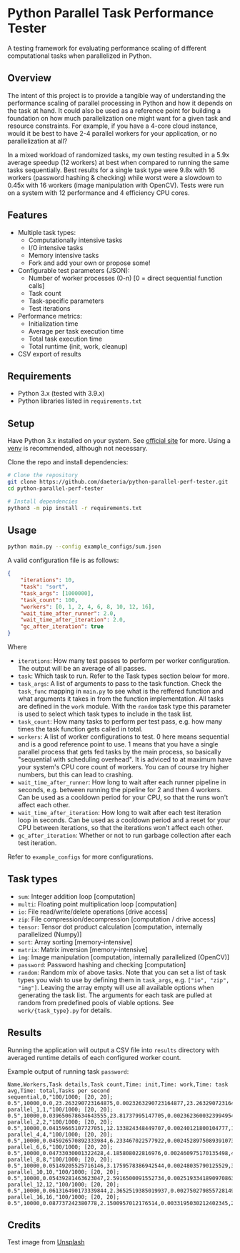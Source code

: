 # Python Parallel Task Performance Tester

A testing framework for evaluating performance scaling of different computational tasks when parallelized in Python.


## Overview

The intent of this project is to provide a tangible way of understanding the performance scaling of parallel processing in Python and how it depends on the task at hand. It could also be used as a reference point for building a foundation on how much parallelization one might want for a given task and resource constraints. For example, if you have a 4-core cloud instance, would it be best to have 2-4 parallel workers for your application, or no parallelization at all?

In a mixed workload of randomized tasks, my own testing resulted in a 5.9x average speedup (12 workers) at best when compared to running the same tasks sequentially. Best results for a single task type were 9.8x with 16 workers (password hashing & checking) while worst were a slowdown to 0.45x with 16 workers (image manipulation with OpenCV). Tests were run on a system with 12 performance and 4 efficiency CPU cores.


## Features

- Multiple task types:
  - Computationally intensive tasks
  - I/O intensive tasks
  - Memory intensive tasks
  - Fork and add your own or propose some!
- Configurable test parameters (JSON):
  - Number of worker processes (0-n) [0 = direct sequential function calls]
  - Task count
  - Task-specific parameters
  - Test iterations
- Performance metrics:
  - Initialization time
  - Average per task execution time
  - Total task execution time
  - Total runtime (init, work, cleanup)
- CSV export of results


## Requirements

- Python 3.x (tested with 3.9.x)
- Python libraries listed in `requirements.txt`


## Setup

Have Python 3.x installed on your system. See [official site](https://www.python.org/downloads/) for more. Using a [venv](https://docs.python.org/3/library/venv.html) is recommended, although not necessary.

Clone the repo and install dependencies:

```sh
# Clone the repository
git clone https://github.com/daeteria/python-parallel-perf-tester.git
cd python-parallel-perf-tester

# Install dependencies
python3 -m pip install -r requirements.txt
```


## Usage

```sh
python main.py --config example_configs/sum.json
```


A valid configuration file is as follows:

```json
{
    "iterations": 10,
    "task": "sort",
    "task_args": [1000000],
    "task_count": 100,
    "workers": [0, 1, 2, 4, 6, 8, 10, 12, 16],
    "wait_time_after_runner": 2.0,
    "wait_time_after_iteration": 2.0,
    "gc_after_iteration": true
}
```

Where
- `iterations`: How many test passes to perform per worker configuration. The output will be an average of all passes.
- `task`: Which task to run. Refer to the Task types section below for more.
- `task_args`: A list of arguments to pass to the task function. Check the `task_func` mapping in `main.py` to see what is the reffered function and what arguments it takes in from the function implementation. All tasks are defined in the `work` module. With the `random` task type this parameter is used to select which task types to include in the task list. 
- `task_count`: How many tasks to perform per test pass, e.g. how many times the task function gets called in total.
- `workers`: A list of worker configurations to test. 0 here means sequential and is a good reference point to use. 1 means that you have a single parallel process that gets fed tasks by the main process, so basically "sequential with scheduling overhead". It is adviced to at maximum have your system's CPU core count of workers. You can of course try higher numbers, but this can lead to crashing.
- `wait_time_after_runner`: How long to wait after each runner pipeline in seconds, e.g. between running the pipeline for 2 and then 4 workers. Can be used as a cooldown period for your CPU, so that the runs won't affect each other.
- `wait_time_after_iteration`: How long to wait after each test iteration loop in seconds. Can be used as a cooldown period and a reset for your CPU between iterations, so that the iterations won't affect each other.
- `gc_after_iteration`: Whether or not to run garbage collection after each test iteration.

Refer to `example_configs` for more configurations.


## Task types

- `sum`: Integer addition loop [computation]
- `multi`: Floating point multiplication loop [computation]
- `io`: File read/write/delete operations [drive access]
- `zip`: File compression/decompression [computation / drive access]
- `tensor`: Tensor dot product calculation [computation, internally parallelized (Numpy)]
- `sort`: Array sorting [memory-intensive]
- `matrix`: Matrix inversion [memory-intensive]
- `img`: Image manipulation [computation, internally parallelized (OpenCV)]
- `password`: Password hashing and checking [computation]
- `random`: Random mix of above tasks. Note that you can set a list of task types you wish to use by defining them in `task_args`, e.g. `["io", "zip", "img"]`. Leaving the array empty will use all available options when generating the task list. The arguments for each task are pulled at random from predefined pools of viable options. See `work/{task_type}.py` for details.


## Results

Running the application will output a CSV file into `results` directory with averaged runtime details of each configured worker count.

Example output of running task `password`:

```csv
Name,Workers,Task details,Task count,Time: init,Time: work,Time: task avg,Time: total,Tasks per second
sequential,0,"100/1000; [20, 20]; 0.5",10000,0.0,23.263290723164875,0.0023263290723164877,23.263290723164875,429.8617989604671
parallel_1,1,"100/1000; [20, 20]; 0.5",10000,0.039650678634643555,23.81737995147705,0.0023623600323994954,23.85883363087972,419.13197244719134
parallel_2,2,"100/1000; [20, 20]; 0.5",10000,0.04159665107727051,12.133824348449707,0.00240121800104777,12.177467346191406,821.1888166653614
parallel_4,4,"100/1000; [20, 20]; 0.5",10000,0.045926570892333984,6.233467022577922,0.0024528975089391073,6.281706889470418,1591.924006636205
parallel_6,6,"100/1000; [20, 20]; 0.5",10000,0.04733030001322428,4.185808022816976,0.002460975170135498,4.236040910085042,2360.694859247533
parallel_8,8,"100/1000; [20, 20]; 0.5",10000,0.05149205525716146,3.1759578386942544,0.00248035790125529,3.231079339981079,3094.9410236576114
parallel_10,10,"100/1000; [20, 20]; 0.5",10000,0.05439281463623047,2.5916500091552734,0.0025193341890970863,2.650707801183065,3772.5772699415593
parallel_12,12,"100/1000; [20, 20]; 0.5",10000,0.061316490173339844,2.3652519385019937,0.0027502798557281494,2.432237227757772,4111.4410575891025
parallel_16,16,"100/1000; [20, 20]; 0.5",10000,0.087737242380778,2.1500957012176514,0.0033195030212402345,2.2449360688527427,4454.469834907336
```


## Credits

Test image from [Unsplash](https://unsplash.com/photos/brown-and-black-snake-on-ground-vec5yfUvCGs)
